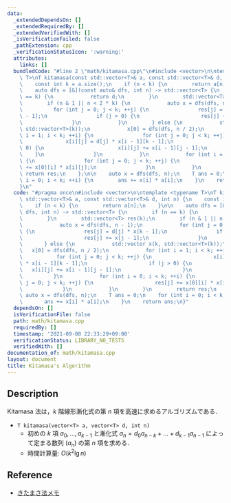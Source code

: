 ```yaml
---
data:
  _extendedDependsOn: []
  _extendedRequiredBy: []
  _extendedVerifiedWith: []
  _isVerificationFailed: false
  _pathExtension: cpp
  _verificationStatusIcon: ':warning:'
  attributes:
    links: []
  bundledCode: "#line 2 \"math/kitamasa.cpp\"\n#include <vector>\n\ntemplate <typename\
    \ T>\nT kitamasa(const std::vector<T>& a, const std::vector<T>& d, int n) {\n\
    \    const int k = a.size();\n    if (n < k) {\n        return a[n];\n    }\n\n\
    \    auto dfs = [&](const auto& dfs, int n) -> std::vector<T> {\n        if (n\
    \ == k) {\n            return d;\n        }\n        std::vector<T> res(k);\n\
    \        if (n & 1 || n < 2 * k) {\n            auto x = dfs(dfs, n - 1);\n  \
    \          for (int j = 0; j < k; ++j) {\n                res[j] = d[j] * x[k\
    \ - 1];\n                if (j > 0) {\n                    res[j] += x[j - 1];\n\
    \                }\n            }\n        } else {\n            std::vector x(k,\
    \ std::vector<T>(k));\n            x[0] = dfs(dfs, n / 2);\n            for (int\
    \ i = 1; i < k; ++i) {\n                for (int j = 0; j < k; ++j) {\n      \
    \              x[i][j] = d[j] * x[i - 1][k - 1];\n                    if (j >\
    \ 0) {\n                        x[i][j] += x[i - 1][j - 1];\n                \
    \    }\n                }\n            }\n            for (int i = 0; i < k; ++i)\
    \ {\n                for (int j = 0; j < k; ++j) {\n                    res[j]\
    \ += x[0][i] * x[i][j];\n                }\n            }\n        }\n       \
    \ return res;\n    };\n\n    auto x = dfs(dfs, n);\n    T ans = 0;\n    for (int\
    \ i = 0; i < k; ++i) {\n        ans += x[i] * a[i];\n    }\n    return ans;\n\
    }\n"
  code: "#pragma once\n#include <vector>\n\ntemplate <typename T>\nT kitamasa(const\
    \ std::vector<T>& a, const std::vector<T>& d, int n) {\n    const int k = a.size();\n\
    \    if (n < k) {\n        return a[n];\n    }\n\n    auto dfs = [&](const auto&\
    \ dfs, int n) -> std::vector<T> {\n        if (n == k) {\n            return d;\n\
    \        }\n        std::vector<T> res(k);\n        if (n & 1 || n < 2 * k) {\n\
    \            auto x = dfs(dfs, n - 1);\n            for (int j = 0; j < k; ++j)\
    \ {\n                res[j] = d[j] * x[k - 1];\n                if (j > 0) {\n\
    \                    res[j] += x[j - 1];\n                }\n            }\n \
    \       } else {\n            std::vector x(k, std::vector<T>(k));\n         \
    \   x[0] = dfs(dfs, n / 2);\n            for (int i = 1; i < k; ++i) {\n     \
    \           for (int j = 0; j < k; ++j) {\n                    x[i][j] = d[j]\
    \ * x[i - 1][k - 1];\n                    if (j > 0) {\n                     \
    \   x[i][j] += x[i - 1][j - 1];\n                    }\n                }\n  \
    \          }\n            for (int i = 0; i < k; ++i) {\n                for (int\
    \ j = 0; j < k; ++j) {\n                    res[j] += x[0][i] * x[i][j];\n   \
    \             }\n            }\n        }\n        return res;\n    };\n\n   \
    \ auto x = dfs(dfs, n);\n    T ans = 0;\n    for (int i = 0; i < k; ++i) {\n \
    \       ans += x[i] * a[i];\n    }\n    return ans;\n}"
  dependsOn: []
  isVerificationFile: false
  path: math/kitamasa.cpp
  requiredBy: []
  timestamp: '2021-09-08 22:33:29+09:00'
  verificationStatus: LIBRARY_NO_TESTS
  verifiedWith: []
documentation_of: math/kitamasa.cpp
layout: document
title: Kitamasa's Algorithm
---
```


## Description

Kitamasa 法は，$k$ 階線形漸化式の第 $n$ 項を高速に求めるアルゴリズムである．

- `T kitamasa(vector<T> a, vector<T> d, int n)`
    - 初めの $k$ 項 $a_0, \dots, a_{k-1}$ と漸化式 $a_n = d_0 a_{n-k} + \dots + d_{k-1} a_{n-1}$ によって定まる数列 $(a_n)$ の第 $n$ 項を求める．
    - 時間計算量: $O(k^2 \lg n)$

## Reference

- [きたまさ法メモ](https://yosupo.hatenablog.com/entry/2015/03/27/025132)